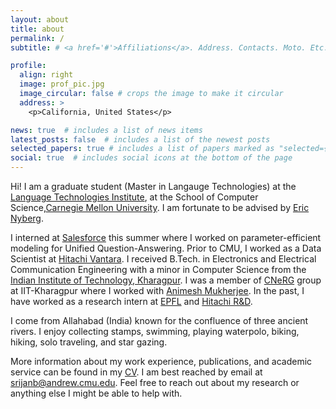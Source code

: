 ```yaml
---
layout: about
title: about
permalink: /
subtitle: # <a href='#'>Affiliations</a>. Address. Contacts. Moto. Etc.

profile:
  align: right
  image: prof_pic.jpg
  image_circular: false # crops the image to make it circular
  address: >
    <p>California, United States</p>

news: true  # includes a list of news items
latest_posts: false  # includes a list of the newest posts
selected_papers: true # includes a list of papers marked as "selected={true}"
social: true  # includes social icons at the bottom of the page
---
```



Hi! I am a graduate student (Master in Langauge Technologies) at the [Language Technologies Institute](https://lti.cs.cmu.edu/), at the School of Computer Science,[Carnegie Mellon University](www.cmu.edu). I am fortunate to be advised by [Eric Nyberg](http://www.cs.cmu.edu/~ehn/). 

I interned at [Salesforce](https://www.salesforceairesearch.com/) this summer where I worked on parameter-efficient modeling for Unified Question-Answering. Prior to CMU, I worked as a Data Scientist at [Hitachi Vantara](https://www.hitachivantara.com/en-us/home.html). I received B.Tech. in Electronics and Electrical Communication Engineering with a minor in Computer Science from the [Indian Institute of Technology, Kharagpur](http://www.iitkgp.ac.in/). I was a member of [CNeRG](https://cnerg-iitkgp.github.io/) group at IIT-Kharagpur where I worked with [Animesh Mukherjee](https://cse.iitkgp.ac.in/~animeshm/). In the past, I have worked as a research intern at [EPFL](https://www.epfl.ch/labs/mlo/) and [Hitachi R&D](https://www.hitachi.com/rd/index.html).

I come from Allahabad (India) known for the confluence of three ancient rivers. I enjoy collecting stamps, swimming, playing waterpolo, biking, hiking, solo traveling, and star gazing.

More information about my work experience, publications, and academic service can be found in my [CV](https://github.com/srijan-bansal/srijan-bansal.github.io/blob/master/files/CV_Srijan_Bansal__04_23_.pdf). I am best reached by email at [srijanb@andrew.cmu.edu](srijanb@andrew.cmu.edu). Feel free to reach out about my research or anything else I might be able to help with.



<!-- 
My research focuses on machine learning and developing robust and efficient algorithms driven by clinical problems.
Applications include motion-robust 3D rendering of the human brain, real-time quality assessment in MR scans as well as pose estimation and motion characterization of fetuses.
I am advised by Prof. [Elfar Adalsteinsson](https://www.rle.mit.edu/people/directory/elfar-adalsteinsson/) and collaborate closely with Prof. [Polina Golland](https://people.csail.mit.edu/polina/) and Prof. [P. Ellen Grant](https://scholar.google.com/citations?user=W4dqZ7EAAAAJ).

I also did summer internships at Google and Meta, working on automated Ads bidding and large-scale video recommendation systems respectively.

Prior to MIT, I received my Bachelor's degree from Tsinghua University in 2018. I also spent a summer as a research assistant at Stanford, where I was advised by Prof. [John Pauly](https://web.stanford.edu/~pauly/) and Prof. [Greg Zaharchuk](https://profiles.stanford.edu/greg-zaharchuk). -->
